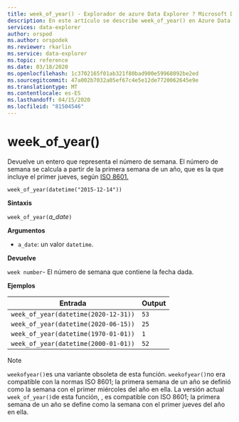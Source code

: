 ```yaml
---
title: week_of_year() - Explorador de azure Data Explorer ? Microsoft Docs
description: En este artículo se describe week_of_year() en Azure Data Explorer.
services: data-explorer
author: orspod
ms.author: orspodek
ms.reviewer: rkarlin
ms.service: data-explorer
ms.topic: reference
ms.date: 03/18/2020
ms.openlocfilehash: 1c3702165f01ab321f80bad900e59968092be2ed
ms.sourcegitcommit: 47a002b7032a05ef67c4e5e12de7720062645e9e
ms.translationtype: MT
ms.contentlocale: es-ES
ms.lasthandoff: 04/15/2020
ms.locfileid: "81504546"
---
```

# <a name="week_of_year"></a>week_of_year()

Devuelve un entero que representa el número de semana. El número de semana se calcula a partir de la primera semana de un año, que es la que incluye el primer jueves, según [ISO 8601.](https://en.wikipedia.org/wiki/ISO_8601#Week_dates)

```kusto
week_of_year(datetime("2015-12-14"))
```

**Sintaxis**

`week_of_year(`*a_date*`)`

**Argumentos**

* `a_date`: un valor `datetime`.

**Devuelve**

`week number`- El número de semana que contiene la fecha dada.

**Ejemplos**

|Entrada                                    |Output|
|-----------------------------------------|------|
|`week_of_year(datetime(2020-12-31))`     |`53`  |
|`week_of_year(datetime(2020-06-15))`     |`25`  |
|`week_of_year(datetime(1970-01-01))`     |`1`   |
|`week_of_year(datetime(2000-01-01))`     |`52`  |

> [!NOTE]
> `weekofyear()`es una variante obsoleta de esta función. `weekofyear()`no era compatible con la normas ISO 8601; la primera semana de un año se definió como la semana con el primer miércoles del año en ella.
La versión actual `week_of_year()`de esta función, , es compatible con ISO 8601; la primera semana de un año se define como la semana con el primer jueves del año en ella.